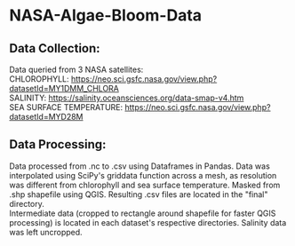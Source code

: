 # NASA-Algae-Bloom-Data
## Data Collection:
Data queried from 3 NASA satellites:  
CHLOROPHYLL: https://neo.sci.gsfc.nasa.gov/view.php?datasetId=MY1DMM_CHLORA  
SALINITY: https://salinity.oceansciences.org/data-smap-v4.htm  
SEA SURFACE TEMPERATURE: https://neo.sci.gsfc.nasa.gov/view.php?datasetId=MYD28M  

## Data Processing:
Data processed from .nc to .csv using Dataframes in Pandas. Data was interpolated using SciPy's griddata function across a mesh, as resolution was different from chlorophyll and sea surface temperature. Masked from .shp shapefile using QGIS. Resulting .csv files are located in the "final" directory.  
Intermediate data (cropped to rectangle around shapefile for faster QGIS processing) is located in each dataset's respective directories. Salinity data was left uncropped.
